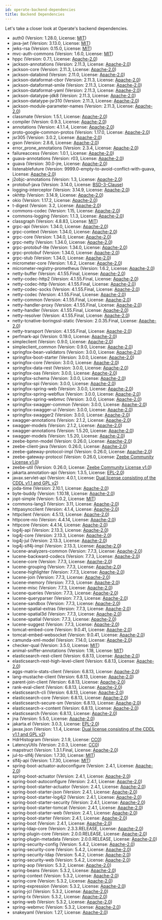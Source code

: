 ```yaml
---
id: operate-backend-dependencies
title: Backend Dependencies
---
```


Let's take a closer look at Operate's backend dependencies.

* auth0 (Version: 1.28.0, License: [MIT](https://opensource.org/licenses/MIT))
* java-jwt (Version: 3.13.0, License: [MIT](https://opensource.org/licenses/MIT))
* jwks-rsa (Version: 0.15.0, License: [MIT](https://opensource.org/licenses/MIT))
* mvc-auth-commons (Version: 1.6.0, License: [MIT](https://opensource.org/licenses/MIT))
* hppc (Version: 0.7.1, License: [Apache-2.0](https://opensource.org/licenses/Apache-2.0))
* jackson-annotations (Version: 2.11.3, License: [Apache-2.0](https://opensource.org/licenses/Apache-2.0))
* jackson-core (Version: 2.11.3, License: [Apache-2.0](https://opensource.org/licenses/Apache-2.0))
* jackson-databind (Version: 2.11.0, License: [Apache-2.0](https://opensource.org/licenses/Apache-2.0))
* jackson-dataformat-cbor (Version: 2.11.3, License: [Apache-2.0](https://opensource.org/licenses/Apache-2.0))
* jackson-dataformat-smile (Version: 2.11.3, License: [Apache-2.0](https://opensource.org/licenses/Apache-2.0))
* jackson-dataformat-yaml (Version: 2.11.3, License: [Apache-2.0](https://opensource.org/licenses/Apache-2.0))
* jackson-datatype-jdk8 (Version: 2.11.3, License: [Apache-2.0](https://opensource.org/licenses/Apache-2.0))
* jackson-datatype-jsr310 (Version: 2.11.3, License: [Apache-2.0](https://opensource.org/licenses/Apache-2.0))
* jackson-module-parameter-names (Version: 2.11.3, License: [Apache-2.0](https://opensource.org/licenses/Apache-2.0))
* classmate (Version: 1.5.1, License: [Apache-2.0](https://opensource.org/licenses/Apache-2.0))
* compiler (Version: 0.9.3, License: [Apache-2.0](https://opensource.org/licenses/Apache-2.0))
* annotations (Version: 4.1.1.4, License: [Apache-2.0](https://opensource.org/licenses/Apache-2.0))
* proto-google-common-protos (Version: 1.17.0, License: [Apache-2.0](https://opensource.org/licenses/Apache-2.0))
* jsr305 (Version: 3.0.2, License: [Apache-2.0](https://opensource.org/licenses/Apache-2.0))
* gson (Version: 2.8.6, License: [Apache-2.0](https://opensource.org/licenses/Apache-2.0))
* error_prone_annotations (Version: 2.3.4, License: [Apache-2.0](https://opensource.org/licenses/Apache-2.0))
* failureaccess (Version: 1.0.1, License: [Apache-2.0](https://opensource.org/licenses/Apache-2.0))
* guava-annotations (Version: r03, License: [Apache-2.0](https://opensource.org/licenses/Apache-2.0))
* guava (Version: 30.0-jre, License: [Apache-2.0](https://opensource.org/licenses/Apache-2.0))
* listenablefuture (Version: 9999.0-empty-to-avoid-conflict-with-guava, License: [Apache-2.0](https://opensource.org/licenses/Apache-2.0))
* j2objc-annotations (Version: 1.3, License: [Apache-2.0](https://opensource.org/licenses/Apache-2.0))
* protobuf-java (Version: 3.14.0, License: [BSD-3-Clause](https://opensource.org/licenses/BSD-3-Clause))
* logging-interceptor (Version: 3.14.9, License: [Apache-2.0](https://opensource.org/licenses/Apache-2.0))
* okhttp (Version: 3.14.9, License: [Apache-2.0](https://opensource.org/licenses/Apache-2.0))
* okio (Version: 1.17.2, License: [Apache-2.0](https://opensource.org/licenses/Apache-2.0))
* t-digest (Version: 3.2, License: [Apache-2.0](https://opensource.org/licenses/Apache-2.0))
* commons-codec (Version: 1.15, License: [Apache-2.0](https://opensource.org/licenses/Apache-2.0))
* commons-logging (Version: 1.1.3, License: [Apache-2.0](https://opensource.org/licenses/Apache-2.0))
* classgraph (Version: 4.8.83, License: [MIT](https://opensource.org/licenses/MIT))
* grpc-api (Version: 1.34.0, License: [Apache-2.0](https://opensource.org/licenses/Apache-2.0))
* grpc-context (Version: 1.34.0, License: [Apache-2.0](https://opensource.org/licenses/Apache-2.0))
* grpc-core (Version: 1.34.0, License: [Apache-2.0](https://opensource.org/licenses/Apache-2.0))
* grpc-netty (Version: 1.34.0, License: [Apache-2.0](https://opensource.org/licenses/Apache-2.0))
* grpc-protobuf-lite (Version: 1.34.0, License: [Apache-2.0](https://opensource.org/licenses/Apache-2.0))
* grpc-protobuf (Version: 1.34.0, License: [Apache-2.0](https://opensource.org/licenses/Apache-2.0))
* grpc-stub (Version: 1.34.0, License: [Apache-2.0](https://opensource.org/licenses/Apache-2.0))
* micrometer-core (Version: 1.6.2, License: [Apache-2.0](https://opensource.org/licenses/Apache-2.0))
* micrometer-registry-prometheus (Version: 1.6.2, License: [Apache-2.0](https://opensource.org/licenses/Apache-2.0))
* netty-buffer (Version: 4.1.55.Final, License: [Apache-2.0](https://opensource.org/licenses/Apache-2.0))
* netty-codec-http2 (Version: 4.1.55.Final, License: [Apache-2.0](https://opensource.org/licenses/Apache-2.0))
* netty-codec-http (Version: 4.1.55.Final, License: [Apache-2.0](https://opensource.org/licenses/Apache-2.0))
* netty-codec-socks (Version: 4.1.55.Final, License: [Apache-2.0](https://opensource.org/licenses/Apache-2.0))
* netty-codec (Version: 4.1.55.Final, License: [Apache-2.0](https://opensource.org/licenses/Apache-2.0))
* netty-common (Version: 4.1.55.Final, License: [Apache-2.0](https://opensource.org/licenses/Apache-2.0))
* netty-handler-proxy (Version: 4.1.55.Final, License: [Apache-2.0](https://opensource.org/licenses/Apache-2.0))
* netty-handler (Version: 4.1.55.Final, License: [Apache-2.0](https://opensource.org/licenses/Apache-2.0))
* netty-resolver (Version: 4.1.55.Final, License: [Apache-2.0](https://opensource.org/licenses/Apache-2.0))
* netty-tcnative-boringssl-static (Version: 2.0.35.Final, License: [Apache-2.0](https://opensource.org/licenses/Apache-2.0))
* netty-transport (Version: 4.1.55.Final, License: [Apache-2.0](https://opensource.org/licenses/Apache-2.0))
* perfmark-api (Version: 0.19.0, License: [Apache-2.0](https://opensource.org/licenses/Apache-2.0))
* simpleclient (Version: 0.9.0, License: [Apache-2.0](https://opensource.org/licenses/Apache-2.0))
* simpleclient_common (Version: 0.9.0, License: [Apache-2.0](https://opensource.org/licenses/Apache-2.0))
* springfox-bean-validators (Version: 3.0.0, License: [Apache-2.0](https://opensource.org/licenses/Apache-2.0))
* springfox-boot-starter (Version: 3.0.0, License: [Apache-2.0](https://opensource.org/licenses/Apache-2.0))
* springfox-core (Version: 3.0.0, License: [Apache-2.0](https://opensource.org/licenses/Apache-2.0))
* springfox-data-rest (Version: 3.0.0, License: [Apache-2.0](https://opensource.org/licenses/Apache-2.0))
* springfox-oas (Version: 3.0.0, License: [Apache-2.0](https://opensource.org/licenses/Apache-2.0))
* springfox-schema (Version: 3.0.0, License: [Apache-2.0](https://opensource.org/licenses/Apache-2.0))
* springfox-spi (Version: 3.0.0, License: [Apache-2.0](https://opensource.org/licenses/Apache-2.0))
* springfox-spring-web (Version: 3.0.0, License: [Apache-2.0](https://opensource.org/licenses/Apache-2.0))
* springfox-spring-webflux (Version: 3.0.0, License: [Apache-2.0](https://opensource.org/licenses/Apache-2.0))
* springfox-spring-webmvc (Version: 3.0.0, License: [Apache-2.0](https://opensource.org/licenses/Apache-2.0))
* springfox-swagger-common (Version: 3.0.0, License: [Apache-2.0](https://opensource.org/licenses/Apache-2.0))
* springfox-swagger-ui (Version: 3.0.0, License: [Apache-2.0](https://opensource.org/licenses/Apache-2.0))
* springfox-swagger2 (Version: 3.0.0, License: [Apache-2.0](https://opensource.org/licenses/Apache-2.0))
* swagger-annotations (Version: 2.1.2, License: [Apache-2.0](https://opensource.org/licenses/Apache-2.0))
* swagger-models (Version: 2.1.2, License: [Apache-2.0](https://opensource.org/licenses/Apache-2.0))
* swagger-annotations (Version: 1.5.20, License: [Apache-2.0](https://opensource.org/licenses/Apache-2.0))
* swagger-models (Version: 1.5.20, License: [Apache-2.0](https://opensource.org/licenses/Apache-2.0))
* zeebe-bpmn-model (Version: 0.26.0, License: [Apache-2.0](https://opensource.org/licenses/Apache-2.0))
* zeebe-client-java (Version: 0.26.0, License: [Apache-2.0](https://opensource.org/licenses/Apache-2.0))
* zeebe-gateway-protocol-impl (Version: 0.26.0, License: [Apache-2.0](https://opensource.org/licenses/Apache-2.0))
* zeebe-gateway-protocol (Version: 0.26.0, License: [Zeebe Community License v1.0](https://camunda.com/legal/terms/cloud-terms-and-conditions/zeebe-community-license-v1-0/))
* zeebe-util (Version: 0.26.0, License: [Zeebe Community License v1.0](https://camunda.com/legal/terms/cloud-terms-and-conditions/zeebe-community-license-v1-0/))
* jakarta.annotation-api (Version: 1.3.5, License: [EPL-2.0](https://www.eclipse.org/legal/epl-2.0/))
* javax.servlet-api (Version: 4.0.1, License: [Dual license consisting of the CDDL v1.1 and GPL v2](https://oss.oracle.com/licenses/CDDL+GPL-1.1))
* joda-time (Version: 2.10.1, License: [Apache-2.0](https://opensource.org/licenses/Apache-2.0))
* byte-buddy (Version: 1.10.18, License: [Apache-2.0](https://opensource.org/licenses/Apache-2.0))
* jopt-simple (Version: 5.0.2, License: [MIT](https://opensource.org/licenses/MIT))
* commons-lang3 (Version: 3.11, License: [Apache-2.0](https://opensource.org/licenses/Apache-2.0))
* httpasyncclient (Version: 4.1.4, License: [Apache-2.0](https://opensource.org/licenses/Apache-2.0))
* httpclient (Version: 4.5.13, License: [Apache-2.0](https://opensource.org/licenses/Apache-2.0))
* httpcore-nio (Version: 4.4.14, License: [Apache-2.0](https://opensource.org/licenses/Apache-2.0))
* httpcore (Version: 4.4.14, License: [Apache-2.0](https://opensource.org/licenses/Apache-2.0))
* log4j-api (Version: 2.13.3, License: [Apache-2.0](https://opensource.org/licenses/Apache-2.0))
* log4j-core (Version: 2.13.3, License: [Apache-2.0](https://opensource.org/licenses/Apache-2.0))
* log4j-jul (Version: 2.13.3, License: [Apache-2.0](https://opensource.org/licenses/Apache-2.0))
* log4j-slf4j-impl (Version: 2.13.3, License: [Apache-2.0](https://opensource.org/licenses/Apache-2.0))
* lucene-analyzers-common (Version: 7.7.3, License: [Apache-2.0](https://opensource.org/licenses/Apache-2.0))
* lucene-backward-codecs (Version: 7.7.3, License: [Apache-2.0](https://opensource.org/licenses/Apache-2.0))
* lucene-core (Version: 7.7.3, License: [Apache-2.0](https://opensource.org/licenses/Apache-2.0))
* lucene-grouping (Version: 7.7.3, License: [Apache-2.0](https://opensource.org/licenses/Apache-2.0))
* lucene-highlighter (Version: 7.7.3, License: [Apache-2.0](https://opensource.org/licenses/Apache-2.0))
* lucene-join (Version: 7.7.3, License: [Apache-2.0](https://opensource.org/licenses/Apache-2.0))
* lucene-memory (Version: 7.7.3, License: [Apache-2.0](https://opensource.org/licenses/Apache-2.0))
* lucene-misc (Version: 7.7.3, License: [Apache-2.0](https://opensource.org/licenses/Apache-2.0))
* lucene-queries (Version: 7.7.3, License: [Apache-2.0](https://opensource.org/licenses/Apache-2.0))
* lucene-queryparser (Version: 7.7.3, License: [Apache-2.0](https://opensource.org/licenses/Apache-2.0))
* lucene-sandbox (Version: 7.7.3, License: [Apache-2.0](https://opensource.org/licenses/Apache-2.0))
* lucene-spatial-extras (Version: 7.7.3, License: [Apache-2.0](https://opensource.org/licenses/Apache-2.0))
* lucene-spatial3d (Version: 7.7.3, License: [Apache-2.0](https://opensource.org/licenses/Apache-2.0))
* lucene-spatial (Version: 7.7.3, License: [Apache-2.0](https://opensource.org/licenses/Apache-2.0))
* lucene-suggest (Version: 7.7.3, License: [Apache-2.0](https://opensource.org/licenses/Apache-2.0))
* tomcat-embed-core (Version: 9.0.41, License: [Apache-2.0](https://opensource.org/licenses/Apache-2.0))
* tomcat-embed-websocket (Version: 9.0.41, License: [Apache-2.0](https://opensource.org/licenses/Apache-2.0))
* camunda-xml-model (Version: 7.14.0, License: [Apache-2.0](https://opensource.org/licenses/Apache-2.0))
* checker-qual (Version: 3.5.0, License: [MIT](https://opensource.org/licenses/MIT))
* animal-sniffer-annotations (Version: 1.18, License: [MIT](https://opensource.org/licenses/MIT))
* elasticsearch-rest-client (Version: 6.8.13, License: [Apache-2.0](https://opensource.org/licenses/Apache-2.0))
* elasticsearch-rest-high-level-client (Version: 6.8.13, License: [Apache-2.0](https://opensource.org/licenses/Apache-2.0))
* aggs-matrix-stats-client (Version: 6.8.13, License: [Apache-2.0](https://opensource.org/licenses/Apache-2.0))
* lang-mustache-client (Version: 6.8.13, License: [Apache-2.0](https://opensource.org/licenses/Apache-2.0))
* parent-join-client (Version: 6.8.13, License: [Apache-2.0](https://opensource.org/licenses/Apache-2.0))
* rank-eval-client (Version: 6.8.13, License: [Apache-2.0](https://opensource.org/licenses/Apache-2.0))
* elasticsearch-cli (Version: 6.8.13, License: [Apache-2.0](https://opensource.org/licenses/Apache-2.0))
* elasticsearch-core (Version: 6.8.13, License: [Apache-2.0](https://opensource.org/licenses/Apache-2.0))
* elasticsearch-secure-sm (Version: 6.8.13, License: [Apache-2.0](https://opensource.org/licenses/Apache-2.0))
* elasticsearch-x-content (Version: 6.8.13, License: [Apache-2.0](https://opensource.org/licenses/Apache-2.0))
* elasticsearch (Version: 6.8.13, License: [Apache-2.0](https://opensource.org/licenses/Apache-2.0))
* jna (Version: 5.5.0, License: [Apache-2.0](https://opensource.org/licenses/Apache-2.0))
* jakarta.el (Version: 3.0.3, License: [EPL-2.0](https://www.eclipse.org/legal/epl-2.0/))
* javax.json (Version: 1.1.4, License: [Dual license consisting of the CDDL v1.1 and GPL v2](https://oss.oracle.com/licenses/CDDL+GPL-1.1))
* HdrHistogram (Version: 2.1.9, License: [CC0](https://creativecommons.org/publicdomain/zero/1.0/))
* LatencyUtils (Version: 2.0.3, License: [CC0](https://creativecommons.org/publicdomain/zero/1.0/))
* mapstruct (Version: 1.3.1.Final, License: [Apache-2.0](https://opensource.org/licenses/Apache-2.0))
* jul-to-slf4j (Version: 1.7.30, License: [MIT](https://opensource.org/licenses/MIT))
* slf4j-api (Version: 1.7.30, License: [MIT](https://opensource.org/licenses/MIT))
* spring-boot-actuator-autoconfigure (Version: 2.4.1, License: [Apache-2.0](https://opensource.org/licenses/Apache-2.0))
* spring-boot-actuator (Version: 2.4.1, License: [Apache-2.0](https://opensource.org/licenses/Apache-2.0))
* spring-boot-autoconfigure (Version: 2.4.1, License: [Apache-2.0](https://opensource.org/licenses/Apache-2.0))
* spring-boot-starter-actuator (Version: 2.4.1, License: [Apache-2.0](https://opensource.org/licenses/Apache-2.0))
* spring-boot-starter-json (Version: 2.4.1, License: [Apache-2.0](https://opensource.org/licenses/Apache-2.0))
* spring-boot-starter-log4j2 (Version: 2.4.1, License: [Apache-2.0](https://opensource.org/licenses/Apache-2.0))
* spring-boot-starter-security (Version: 2.4.1, License: [Apache-2.0](https://opensource.org/licenses/Apache-2.0))
* spring-boot-starter-tomcat (Version: 2.4.1, License: [Apache-2.0](https://opensource.org/licenses/Apache-2.0))
* spring-boot-starter-web (Version: 2.4.1, License: [Apache-2.0](https://opensource.org/licenses/Apache-2.0))
* spring-boot-starter (Version: 2.4.1, License: [Apache-2.0](https://opensource.org/licenses/Apache-2.0))
* spring-boot (Version: 2.4.1, License: [Apache-2.0](https://opensource.org/licenses/Apache-2.0))
* spring-ldap-core (Version: 2.3.3.RELEASE, License: [Apache-2.0](https://opensource.org/licenses/Apache-2.0))
* spring-plugin-core (Version: 2.0.0.RELEASE, License: [Apache-2.0](https://opensource.org/licenses/Apache-2.0))
* spring-plugin-metadata (Version: 2.0.0.RELEASE, License: [Apache-2.0](https://opensource.org/licenses/Apache-2.0))
* spring-security-config (Version: 5.4.2, License: [Apache-2.0](https://opensource.org/licenses/Apache-2.0))
* spring-security-core (Version: 5.4.2, License: [Apache-2.0](https://opensource.org/licenses/Apache-2.0))
* spring-security-ldap (Version: 5.4.2, License: [Apache-2.0](https://opensource.org/licenses/Apache-2.0))
* spring-security-web (Version: 5.4.2, License: [Apache-2.0](https://opensource.org/licenses/Apache-2.0))
* spring-aop (Version: 5.3.2, License: [Apache-2.0](https://opensource.org/licenses/Apache-2.0))
* spring-beans (Version: 5.3.2, License: [Apache-2.0](https://opensource.org/licenses/Apache-2.0))
* spring-context (Version: 5.3.2, License: [Apache-2.0](https://opensource.org/licenses/Apache-2.0))
* spring-core (Version: 5.3.2, License: [Apache-2.0](https://opensource.org/licenses/Apache-2.0))
* spring-expression (Version: 5.3.2, License: [Apache-2.0](https://opensource.org/licenses/Apache-2.0))
* spring-jcl (Version: 5.3.2, License: [Apache-2.0](https://opensource.org/licenses/Apache-2.0))
* spring-tx (Version: 5.3.2, License: [Apache-2.0](https://opensource.org/licenses/Apache-2.0))
* spring-web (Version: 5.3.2, License: [Apache-2.0](https://opensource.org/licenses/Apache-2.0))
* spring-webmvc (Version: 5.3.2, License: [Apache-2.0](https://opensource.org/licenses/Apache-2.0))
* snakeyaml (Version: 1.27, License: [Apache-2.0](https://opensource.org/licenses/Apache-2.0))
